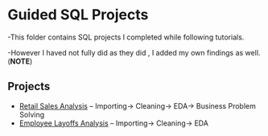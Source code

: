 # Guided SQL Projects

-This folder contains SQL projects I completed while following tutorials.

-However I haved not fully did as they did , I added my own findings as well.(**NOTE**)

## Projects
- [Retail Sales Analysis](https://github.com/ZoreNikhilGanpat/SQL---Projects/tree/74e4945a7079f164a84c85b99ce6005248ef9f02/guided-projects/retail-sales-analysis) – Importing-> Cleaning-> EDA-> Business Problem Solving
- [Employee Layoffs Analysis](https://github.com/ZoreNikhilGanpat/SQL-Projects/tree/d34d1807f91395a83819559cc8f3ecef6dc830de/guided-projects/company-layoffs-analysis) – Importing-> Cleaning-> EDA
